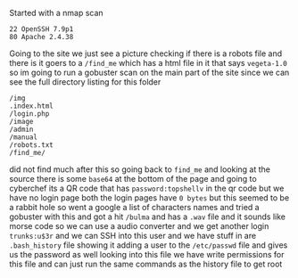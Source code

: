 Started with a nmap scan
```
22 OpenSSH 7.9p1
80 Apache 2.4.38
```
Going to the site we just see a picture checking if there is a robots file and there is it goers to a `/find_me` which has a html file in it that says `vegeta-1.0` so im going to run a gobuster scan on the main part of the site since we can see the full directory listing for this folder
```
/img
.index.html
/login.php
/image
/admin
/manual
/robots.txt
/find_me/
```
did not find much after this so going back to `find_me` and looking at the source there is some `base64`  at the bottom of the page and going to cyberchef its a QR code that has `password:topshellv` in the qr code but we have no login page both the login pages have `0 bytes` but this seemed to be a rabbit hole so went a google a list of characters names and tried a gobuster with this and got  a hit `/bulma` and has a `.wav` file and it sounds like morse code so we can use a audio converter and we get another login `trunks:u$3r` and we can SSH into this user and we have stuff in are `.bash_history` file showing it adding a user to the `/etc/passwd` file and gives us the password as well looking into this file we have write permissions for this file and can just run the same commands as the history file to get root  